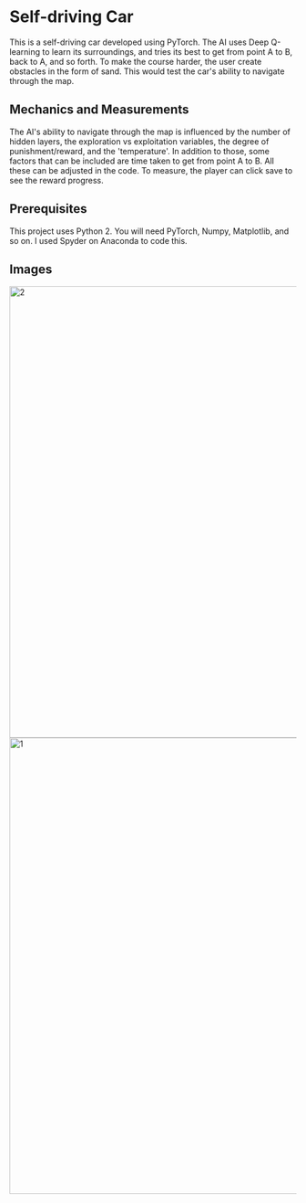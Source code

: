 # Self-driving Car

This is a self-driving car developed using PyTorch. The AI uses Deep Q-learning to learn its surroundings, and tries its best to get from point A to B, back to A, and so forth. To make the course harder, the user create obstacles in the form of sand. This would test the car's ability to navigate through the map.

## Mechanics and Measurements

The AI's ability to navigate through the map is influenced by the number of hidden layers, the exploration vs exploitation variables, the degree of punishment/reward, and the 'temperature'. In addition to those, some factors that can be included are time taken to get from point A to B. All these can be adjusted in the code. To measure, the player can click save to see the reward progress. 

## Prerequisites

This project uses Python 2. You will need PyTorch, Numpy, Matplotlib, and so on. I used Spyder on Anaconda to code this.

## Images

<img width="791" alt="2" src="https://user-images.githubusercontent.com/25356323/42361358-efe1298e-80a2-11e8-9f19-212f6bd83a99.png">
<img width="799" alt="1" src="https://user-images.githubusercontent.com/25356323/42361359-effb852c-80a2-11e8-8238-5e52bfb43af5.png">

